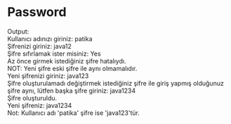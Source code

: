 # Password

Output: </br >
Kullanıcı adınızı giriniz: patika </br >
Şifrenizi giriniz: java12 </br >
Şifre sıfırlamak ister misiniz: Yes </br >
Az önce girmek istediğiniz şifre hatalıydı. </br >
NOT: Yeni şifre eski şifre ile aynı olmamalıdır. </br >
Yeni şifrenizi giriniz: java123 </br >
Şifre oluşturulamadı değiştirmek istediğiniz şifre ile giriş yapmış olduğunuz şifre aynı, lütfen başka şifre giriniz: java1234 </br >
Şifre oluşturuldu. </br >
Yeni şifreniz: java1234 </br >
Not: Kullanıcı adı 'patika' şifre ise 'java123'tür.
